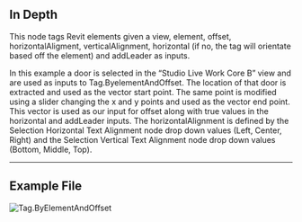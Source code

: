 ## In Depth
This node tags Revit elements given a view, element, offset, horizontalAligment, verticalAlignment, horizontal (if no, the tag will orientate based off the element) and addLeader as inputs.  

In this example a door is selected in the “Studio Live Work Core B” view and are used as inputs to Tag.ByelementAndOffset.  The location of that door is extracted and used as the vector start point.  The same point is modified using a slider changing the x and y points and used as the vector end point.  This vector is used as our input for offset along with true values in the horizontal and addLeader inputs.  The horizontalAlignment is defined by the Selection Horizontal Text Alignment node drop down values (Left, Center, Right) and the Selection Vertical Text Alignment node drop down values (Bottom, Middle, Top).

___
## Example File

![Tag.ByElementAndOffset](./Revit.Elements.Tag.ByElementAndOffset_img.jpg)